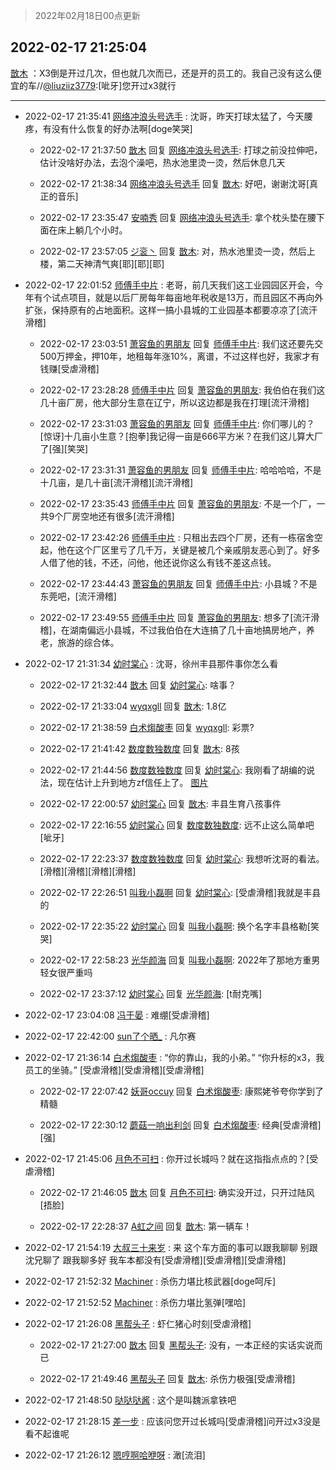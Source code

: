 > 2022年02月18日00点更新
<link rel="stylesheet" href="https://cdn.jsdelivr.net/gh/taotie6/sampleJSON@main/css/photo_show.css">
<meta name="referrer" content="no-referrer" />


 ## 2022-02-17 21:25:04 

 [㪚木](https://www.coolapk.com/feed/33629799?shareKey=N2I5MDFhYTMyZTAyNjIwZTU1MWI~) ：X3倒是开过几次，但也就几次而已，还是开的员工的。我自己没有这么便宜的车//<a class="feed-link-uname" href="/u/liuziiz3779">@liuziiz3779</a>:[呲牙]您开过x3就行 

<div class="album">
</div>

 ------- 

- 2022-02-17 21:35:41 [网络冲浪头号选手](uid=1864467) : 沈哥，昨天打球太猛了，今天腰疼，有没有什么恢复的好办法啊[doge笑哭] 

    - 2022-02-17 21:37:50 [㪚木](uid=1081091) 回复 [网络冲浪头号选手](uid=1864467): 打球之前没拉伸吧，估计没啥好办法，去泡个澡吧，热水池里烫一烫，然后休息几天 

    - 2022-02-17 21:38:34 [网络冲浪头号选手](uid=1864467) 回复 [㪚木](uid=1081091): 好吧，谢谢沈哥[真正的音乐] 

    - 2022-02-17 23:35:47 [安喃秀](uid=2237599) 回复 [网络冲浪头号选手](uid=1864467): 拿个枕头垫在腰下面在床上躺几个小时。 

    - 2022-02-17 23:57:05 [ジ衮丶](uid=494451) 回复 [㪚木](uid=1081091): 对，热水池里烫一烫，然后上楼，第二天神清气爽[耶][耶][耶] 

- 2022-02-17 22:01:52 [师傅手中片](uid=1467971) : 老哥，前几天我们这工业园园区开会，今年有个试点项目，就是以后厂房每年每亩地年税收是13万，而且园区不再向外扩张，保持原有的占地面积。这样一搞小县城的工业园基本都要凉凉了[流汗滑稽] 

    - 2022-02-17 23:03:51 [萧容鱼的男朋友](uid=2377889) 回复 [师傅手中片](uid=1467971): 我们这还要先交500万押金，押10年，地租每年涨10%，离谱，不过这样也好，我家才有钱赚[受虐滑稽] 

    - 2022-02-17 23:28:28 [师傅手中片](uid=1467971) 回复 [萧容鱼的男朋友](uid=2377889): 我伯伯在我们这几十亩厂房，他大部分生意在辽宁，所以这边都是我在打理[流汗滑稽] 

    - 2022-02-17 23:31:03 [萧容鱼的男朋友](uid=2377889) 回复 [师傅手中片](uid=1467971): 你们哪儿的？[惊讶]十几亩小生意？[抱拳]我记得一亩是666平方米？在我们这儿算大厂了[强][笑哭] 

    - 2022-02-17 23:31:31 [萧容鱼的男朋友](uid=2377889) 回复 [师傅手中片](uid=1467971): 哈哈哈哈，不是十几亩，是几十亩[流汗滑稽][流汗滑稽] 

    - 2022-02-17 23:35:43 [师傅手中片](uid=1467971) 回复 [萧容鱼的男朋友](uid=2377889): 不是一个厂，一共9个厂房空地还有很多[流汗滑稽] 

    - 2022-02-17 23:42:26 [师傅手中片](uid=1467971) : 只租出去四个厂房，还有一栋宿舍空起，他在这个厂区里亏了几千万，关键是被几个亲戚朋友恶心到了。好多人借了他的钱，不还，问他，他还说你这么有钱不差这点钱。 

    - 2022-02-17 23:44:43 [萧容鱼的男朋友](uid=2377889) 回复 [师傅手中片](uid=1467971): 小县城？不是东莞吧，[流汗滑稽] 

    - 2022-02-17 23:49:55 [师傅手中片](uid=1467971) 回复 [萧容鱼的男朋友](uid=2377889): 想多了[流汗滑稽]，在湖南偏远小县城，不过我伯伯在大连搞了几十亩地搞房地产，养老，旅游的综合体。 

- 2022-02-17 21:31:34 [幼时棠心](uid=1017379) : 沈哥，徐州丰县那件事你怎么看 

    - 2022-02-17 21:32:44 [㪚木](uid=1081091) 回复 [幼时棠心](uid=1017379): 啥事？ 

    - 2022-02-17 21:33:04 [wyqxgll](uid=19029107) 回复 [㪚木](uid=1081091): 1.8亿 

    - 2022-02-17 21:38:59 [白术煼酸枣](uid=8303609) 回复 [wyqxgll](uid=19029107): 彩票? 

    - 2022-02-17 21:41:42 [数度数独数度](uid=1649918) 回复 [㪚木](uid=1081091): 8孩 

    - 2022-02-17 21:44:56 [数度数独数度](uid=1649918) 回复 [幼时棠心](uid=1017379): 我刚看了胡编的说法，现在估计上升到地方zf信任上了。 [图片](http://image.coolapk.com/feed/2022/0217/21/1649918_bea04097_5494_7981_577@1440x3200.jpeg)

    - 2022-02-17 22:00:57 [幼时棠心](uid=1017379) 回复 [㪚木](uid=1081091): 丰县生育八孩事件 

    - 2022-02-17 22:16:55 [幼时棠心](uid=1017379) 回复 [数度数独数度](uid=1649918): 远不止这么简单吧[呲牙] 

    - 2022-02-17 22:23:37 [数度数独数度](uid=1649918) 回复 [幼时棠心](uid=1017379): 我想听沈哥的看法。[滑稽][滑稽][滑稽][滑稽] 

    - 2022-02-17 22:26:51 [叫我小磊啊](uid=1098357) 回复 [幼时棠心](uid=1017379): [受虐滑稽]我就是丰县的 

    - 2022-02-17 22:35:22 [幼时棠心](uid=1017379) 回复 [叫我小磊啊](uid=1098357): 换个名字丰县格勒[笑哭] 

    - 2022-02-17 22:58:23 [光华颜海](uid=1279949) 回复 [叫我小磊啊](uid=1098357): 2022年了那地方重男轻女很严重吗 

    - 2022-02-17 23:37:12 [幼时棠心](uid=1017379) 回复 [光华颜海](uid=1279949): [t耐克嘴] 

- 2022-02-17 23:04:08 [冯于晏](uid=2980763) : 难绷[受虐滑稽] 

- 2022-02-17 22:42:00 [sun了个晒_](uid=1641136) : 凡尔赛 

- 2022-02-17 21:36:14 [白术煼酸枣](uid=8303609) : “你的靠山，我的小弟。”
“你升标的x3，我员工的坐骑。”
[受虐滑稽][受虐滑稽][受虐滑稽] 

    - 2022-02-17 22:07:42 [妖哥occuy](uid=1388591) 回复 [白术煼酸枣](uid=8303609): 康熙姥爷夸你学到了精髓 

    - 2022-02-17 22:30:12 [蘑菇一响出利剑](uid=9674212) 回复 [白术煼酸枣](uid=8303609): 经典[受虐滑稽][强] 

- 2022-02-17 21:45:06 [月色不可扫](uid=3639201) : 你开过长城吗？就在这指指点点的？[受虐滑稽] 

    - 2022-02-17 21:46:05 [㪚木](uid=1081091) 回复 [月色不可扫](uid=3639201): 确实没开过，只开过陆风[捂脸] 

    - 2022-02-17 22:28:37 [A虹之间](uid=847312) 回复 [㪚木](uid=1081091): 第一辆车！ 

- 2022-02-17 21:54:19 [大叔三十来岁](uid=5360167) : 来 这个车方面的事可以跟我聊聊  别跟沈兄聊了
跟我聊多好    我车本都没有[受虐滑稽][受虐滑稽][受虐滑稽] 

- 2022-02-17 21:52:32 [Machiner](uid=3114536) : 杀伤力堪比核武器[doge呵斥] 

- 2022-02-17 21:52:52 [Machiner](uid=3114536) : 杀伤力堪比氢弹[嘿哈] 

- 2022-02-17 21:26:08 [黑帮头子](uid=2838832) : 虾仁猪心时刻[受虐滑稽] 

    - 2022-02-17 21:27:00 [㪚木](uid=1081091) 回复 [黑帮头子](uid=2838832): 没有，一本正经的实话实说而已 

    - 2022-02-17 21:49:46 [黑帮头子](uid=2838832) 回复 [㪚木](uid=1081091): 杀伤力极强[受虐滑稽] 

- 2022-02-17 21:48:50 [哒哒哒酱](uid=3456742) : 这个是叫魏派拿铁吧 

- 2022-02-17 21:28:15 [差一步](uid=1514959) : 应该问您开过长城吗[受虐滑稽]问开过x3没是看不起谁呢 

- 2022-02-17 21:26:12 [嗯哼啊哈咿呀](uid=1936025) : 澉[流泪] 

